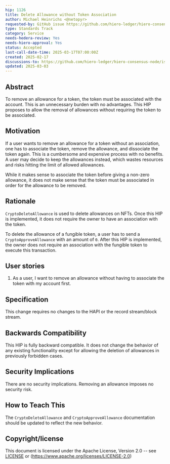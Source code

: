 ```yaml
---
hip: 1126
title: Delete Allowance without Token Association
author: Michael Heinrichs <@netopyr>
requested-by: GitHub issue https://github.com/hiero-ledger/hiero-consensus-node/issues/17441
type: Standards Track
category: Service
needs-hedera-review: Yes
needs-hiero-approval: Yes
status: Accepted
last-call-date-time: 2025-03-17T07:00:00Z
created: 2025-02-17
discussions-to: https://github.com/hiero-ledger/hiero-consensus-node/issues/17441
updated: 2025-03-03
---
```


## Abstract
To remove an allowance for a token, the token must be associated with the account.
This is an unnecessary burden with no advantages.
This HIP proposes to allow the removal of allowances without requiring the token to be associated.

## Motivation
If a user wants to remove an allowance for a token without an association, one has to associate the token, remove the allowance, and dissociate the token again.
This is a cumbersome and expensive process with no benefits.
A user may decide to keep the allowances instead, which wastes resources and risks hitting the limit of allowed allowances.

While it makes sense to associate the token before giving a non-zero allowance, it does not make sense that the token must be associated in order for the allowance to be removed.

## Rationale
`CryptoDeleteAllowance` is used to delete allowances on NFTs. Once this HIP is implemented, it does not require the owner to have an association with the token.

To delete the allowance of a fungible token, a user has to send a `CryptoApproveAllowance` with an amount of `0`. After this HIP is implemented, the owner does not require an association with the fungible token to execute this transaction.

## User stories
1. As a user, I want to remove an allowance without having to associate the token with my account first.

## Specification
This change requires no changes to the HAPI or the record stream/block stream.

## Backwards Compatibility
This HIP is fully backward compatible. It does not change the behavior of any existing functionality except for allowing the deletion of allowances in previously forbidden cases.

## Security Implications
There are no security implications. Removing an allowance imposes no security risk.

## How to Teach This
The `CryptoDeleteAllowance` and `CryptoApproveAllowance` documentation should be updated to reflect the new behavior.

## Copyright/license
This document is licensed under the Apache License, Version 2.0 --
see [LICENSE](../LICENSE) or (https://www.apache.org/licenses/LICENSE-2.0)
